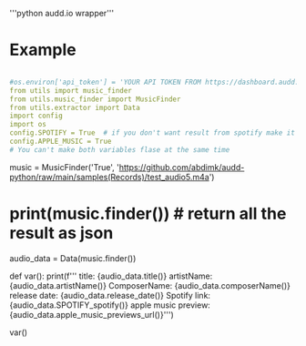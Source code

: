 '''python audd.io wrapper'''

# Example
```yaml

#os.environ['api_token'] = 'YOUR API TOKEN FROM https://dashboard.audd.io/'
from utils import music_finder
from utils.music_finder import MusicFinder
from utils.extractor import Data
import config
import os
config.SPOTIFY = True  # if you don't want result from spotify make it false
config.APPLE_MUSIC = True
# You can't make both variables flase at the same time
```
music = MusicFinder('True', 'https://github.com/abdimk/audd-python/raw/main/samples(Records)/test_audio5.m4a')
# print(music.finder()) # return all the result as json
audio_data = Data(music.finder())


def var():
    print(f'''
title: {audio_data.title()}
artistName: {audio_data.artistName()}
ComposerName: {audio_data.composerName()}
release date: {audio_data.release_date()}
Spotify link: {audio_data.SPOTIFY_spotify()}
apple music preview: {audio_data.apple_music_previews_url()}''')


var()
